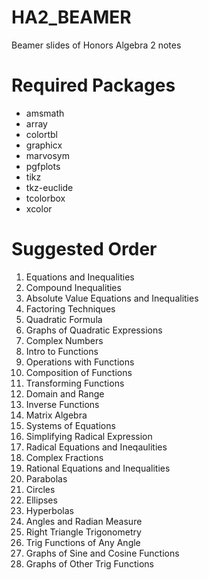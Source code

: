 # HA2_BEAMER
Beamer slides of Honors Algebra 2 notes

# Required Packages
<ul>
  <li>amsmath</li>
  <li>array</li>
  <li>colortbl</li>
  <li>graphicx</li>
  <li>marvosym</li>
  <li>pgfplots</li>
  <li>tikz</li>
  <li>tkz-euclide</li>
  <li>tcolorbox</li>
  <li>xcolor</li>
</ul>
  
# Suggested Order
<ol>
  <li>Equations and Inequalities</li>
  <li>Compound Inequalities</li>
  <li>Absolute Value Equations and Inequalities</li>
  <li>Factoring Techniques</li>
  <li>Quadratic Formula</li>
  <li>Graphs of Quadratic Expressions</li>
  <li>Complex Numbers</li>
  <li>Intro to Functions</li>
  <li>Operations with Functions</li>
  <li>Composition of Functions</li>
  <li>Transforming Functions</li>
  <li>Domain and Range</li>
  <li>Inverse Functions</li>
  <li>Matrix Algebra</li>
  <li>Systems of Equations</li>
  <li>Simplifying Radical Expression</li>
  <li>Radical Equations and Ineqaulities</li>
  <li>Complex Fractions</li>
  <li>Rational Equations and Inequalities</li>
  <li>Parabolas</li>
  <li>Circles</li>
  <li>Ellipses</li>
  <li>Hyperbolas</li>
  <li>Angles and Radian Measure</li>
  <li>Right Triangle Trigonometry</li>
  <li>Trig Functions of Any Angle</li>
  <li>Graphs of Sine and Cosine Functions</li>
  <li>Graphs of Other Trig Functions</li>
</ol>
